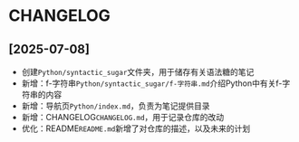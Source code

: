 # CHANGELOG

## [2025-07-08]
- 创建`Python/syntactic_sugar`文件夹，用于储存有关语法糖的笔记
- 新增：f-字符串`Python/syntactic_sugar/f-字符串.md`介绍Python中有关f-字符串的内容
- 新增：导航页`Python/index.md`，负责为笔记提供目录
- 新增：CHANGELOG`CHANGELOG.md`，用于记录仓库的改动
- 优化：README`README.md`新增了对仓库的描述，以及未来的计划
